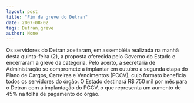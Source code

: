 ```yaml
---
layout: post
title: "Fim da greve do Detran"
date: 2007-08-02
tags: Detran,greve
author: None
---
```

Os servidores do Detran aceitaram, em assembl&eacute;ia realizada na manh&atilde; desta quinta-feira (2), a proposta oferecida pelo Governo do Estado e encerraram a greve da categoria. 
Pelo acerto, a secretaria de Administra&ccedil;&atilde;o&nbsp;se compromete a implantar em outubro a segunda etapa do Plano de Cargos, Carreiras e Vencimentos (PCCV), cujo formato beneficia todos os servidores do &oacute;rg&atilde;o. 
O Estado destinar&aacute; R$ 750 mil por m&ecirc;s para o Detran com a implanta&ccedil;&atilde;o do PCCV, o que representa um aumento de 45% na folha de pagamento do &oacute;rg&atilde;o. 